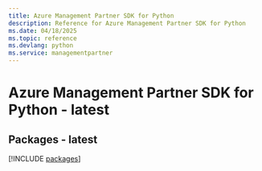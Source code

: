 ```yaml
---
title: Azure Management Partner SDK for Python
description: Reference for Azure Management Partner SDK for Python
ms.date: 04/18/2025
ms.topic: reference
ms.devlang: python
ms.service: managementpartner
---
```

# Azure Management Partner SDK for Python - latest
## Packages - latest
[!INCLUDE [packages](management-partner-index.md)]